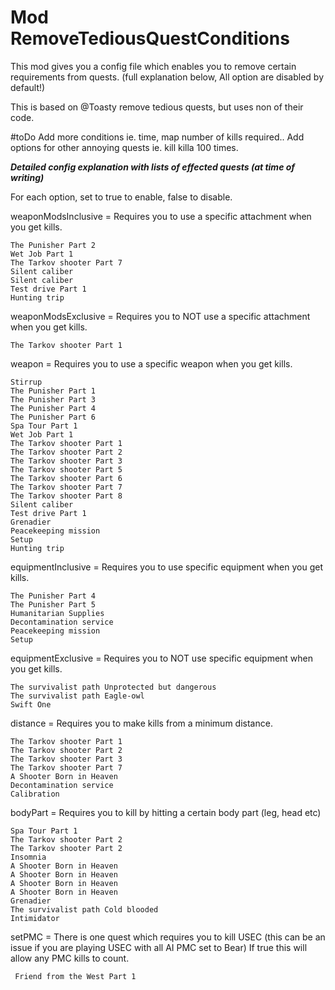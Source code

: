 # Mod RemoveTediousQuestConditions

This mod gives you a config file which enables you to remove certain requirements from quests.
(full explanation below, All option are disabled by default!)

This is based on @Toasty remove tedious quests, but uses non of their code.

#toDo
Add more conditions ie. time, map number of kills required..
Add options for other annoying quests ie. kill killa 100 times.

***Detailed config explanation with lists of effected quests (at time of writing)***

For each option, set to true to enable, false to disable.

weaponModsInclusive = Requires you to use a specific attachment when you get kills.

    The Punisher Part 2
    Wet Job Part 1
    The Tarkov shooter Part 7
    Silent caliber
    Silent caliber
    Test drive Part 1
    Hunting trip

weaponModsExclusive = Requires you to NOT use a specific attachment when you get kills.

    The Tarkov shooter Part 1

weapon = Requires you to use a specific weapon when you get kills.

    Stirrup
    The Punisher Part 1
    The Punisher Part 3
    The Punisher Part 4
    The Punisher Part 6
    Spa Tour Part 1
    Wet Job Part 1
    The Tarkov shooter Part 1
    The Tarkov shooter Part 2
    The Tarkov shooter Part 3
    The Tarkov shooter Part 5
    The Tarkov shooter Part 6
    The Tarkov shooter Part 7
    The Tarkov shooter Part 8
    Silent caliber
    Test drive Part 1
    Grenadier
    Peacekeeping mission
    Setup
    Hunting trip

equipmentInclusive = Requires you to use specific equipment when you get kills.

    The Punisher Part 4
    The Punisher Part 5
    Humanitarian Supplies
    Decontamination service
    Peacekeeping mission
    Setup

equipmentExclusive = Requires you to NOT use specific equipment when you get kills.

    The survivalist path Unprotected but dangerous
    The survivalist path Eagle-owl
    Swift One

distance = Requires you to make kills from a minimum distance.

    The Tarkov shooter Part 1
    The Tarkov shooter Part 2
    The Tarkov shooter Part 3
    The Tarkov shooter Part 7
    A Shooter Born in Heaven
    Decontamination service
    Calibration

bodyPart = Requires you to kill by hitting a certain body part (leg, head etc)

    Spa Tour Part 1
    The Tarkov shooter Part 2
    The Tarkov shooter Part 2
    Insomnia
    A Shooter Born in Heaven
    A Shooter Born in Heaven
    A Shooter Born in Heaven
    A Shooter Born in Heaven
    Grenadier
    The survivalist path Cold blooded
    Intimidator

setPMC = There is one quest which requires you to kill USEC 
    (this can be an issue if you are playing USEC with all AI PMC set to Bear)
    If true this will allow any PMC kills to count.

     Friend from the West Part 1